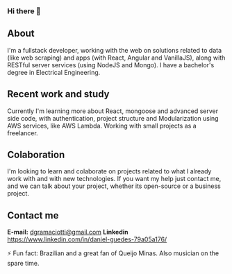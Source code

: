 ### Hi there 👋


## About

I'm a fullstack developer, working with the web on solutions related to data (like web scraping) and apps (with React, Angular and VanillaJS), along with RESTful server services (using NodeJS and Mongo). I have a bachelor's degree in Electrical Engineering.

## Recent work and study

Currently I'm learning more about React, mongoose and advanced server side code, with authentication, project structure and Modularization using AWS services, like AWS Lambda. Working with small projects as a freelancer.

## Colaboration

I'm looking to learn and colaborate on projects related to what I already work with and with new technologies. If you want my help just contact me, and we can talk about your project, whether its open-source or a business project.

## Contact me

**E-mail:** dgramaciotti@gmail.com
**Linkedin** https://www.linkedin.com/in/daniel-guedes-79a05a176/


⚡ Fun fact: Brazilian and a great fan of Queijo Minas. Also musician on the spare time.

